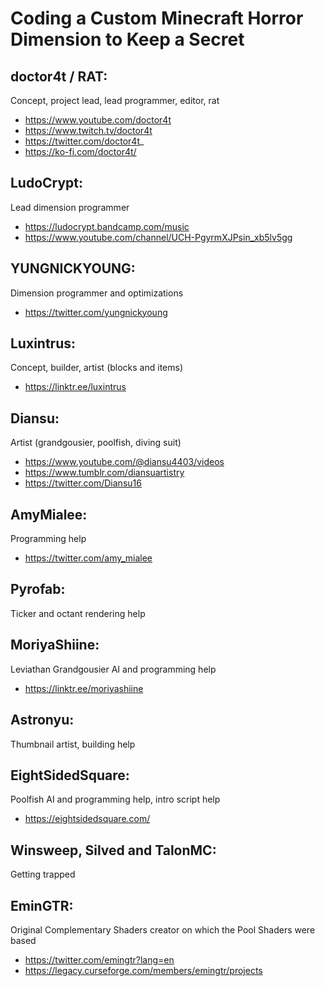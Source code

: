 # Coding a Custom Minecraft Horror Dimension to Keep a Secret

## doctor4t / RAT:

Concept, project lead, lead programmer, editor, rat

- https://www.youtube.com/doctor4t
- https://www.twitch.tv/doctor4t
- https://twitter.com/doctor4t_
- https://ko-fi.com/doctor4t/

## LudoCrypt:

Lead dimension programmer

- https://ludocrypt.bandcamp.com/music
- https://www.youtube.com/channel/UCH-PgyrmXJPsin_xb5lv5gg

## YUNGNICKYOUNG:

Dimension programmer and optimizations

- https://twitter.com/yungnickyoung

## Luxintrus:

Concept, builder, artist (blocks and items)

- https://linktr.ee/luxintrus

## Diansu:

Artist (grandgousier, poolfish, diving suit)

- https://www.youtube.com/@diansu4403/videos
- https://www.tumblr.com/diansuartistry
- https://twitter.com/Diansu16

## AmyMialee:

Programming help

- https://twitter.com/amy_mialee

## Pyrofab:

Ticker and octant rendering help

## MoriyaShiine:

Leviathan Grandgousier AI and programming help

- https://linktr.ee/moriyashiine

## Astronyu:

Thumbnail artist, building help

## EightSidedSquare:

Poolfish AI and programming help, intro script help

- https://eightsidedsquare.com/

## Winsweep, Silved and TalonMC:

Getting trapped

## EminGTR:

Original Complementary Shaders creator on which the Pool Shaders were based

- https://twitter.com/emingtr?lang=en
- https://legacy.curseforge.com/members/emingtr/projects